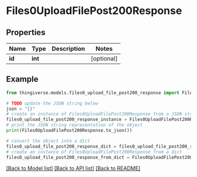 # Files0UploadFilePost200Response


## Properties

Name | Type | Description | Notes
------------ | ------------- | ------------- | -------------
**id** | **int** |  | [optional] 

## Example

```python
from thingiverse.models.files0_upload_file_post200_response import Files0UploadFilePost200Response

# TODO update the JSON string below
json = "{}"
# create an instance of Files0UploadFilePost200Response from a JSON string
files0_upload_file_post200_response_instance = Files0UploadFilePost200Response.from_json(json)
# print the JSON string representation of the object
print(Files0UploadFilePost200Response.to_json())

# convert the object into a dict
files0_upload_file_post200_response_dict = files0_upload_file_post200_response_instance.to_dict()
# create an instance of Files0UploadFilePost200Response from a dict
files0_upload_file_post200_response_from_dict = Files0UploadFilePost200Response.from_dict(files0_upload_file_post200_response_dict)
```
[[Back to Model list]](../README.md#documentation-for-models) [[Back to API list]](../README.md#documentation-for-api-endpoints) [[Back to README]](../README.md)


